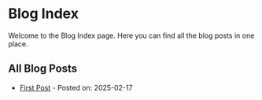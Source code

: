 # Blog Index

Welcome to the Blog Index page. Here you can find all the blog posts in one place.

## All Blog Posts

- [First Post](first-post.md) - Posted on: 2025-02-17
